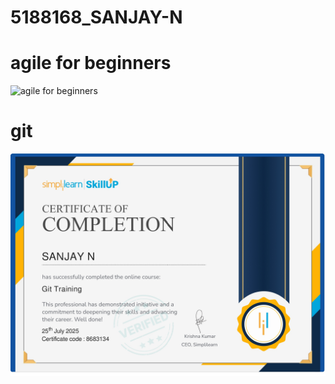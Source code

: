 # 5188168\_SANJAY-N

# agile for beginners

![agile for beginners](SDLC/agile.jpg)

# git 

![git](Git/git.jpg)


